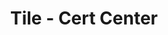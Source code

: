 ---
layout: component
title: "Tile - Cert Center"
component-type: "tiles"
component-style: "cert-center"
component-include-path: "component/tiles/cert-center.html"
component-columns: 3
component-rows: 1
component-render-data:
  - "cert-center"
---